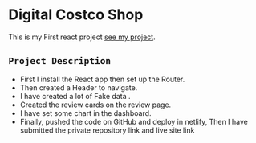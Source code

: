 # Digital Costco Shop

This is my First react project [see my project](https://digital-costco-shop.netlify.app/).

## `Project Description`

- First I install the React app then set up the Router.
- Then created a Header to navigate.
- I have created a lot of Fake data .
- Created the review cards on the review page.
- I have set some chart in the dashboard.
- Finally, pushed the code on GitHub and deploy in netlify,
  Then I have submitted the private repository link and live site link
